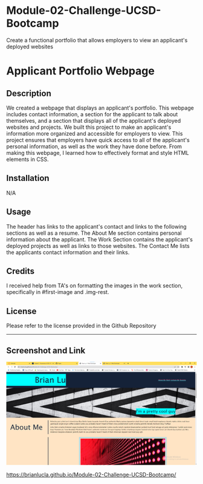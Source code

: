 # Module-02-Challenge-UCSD-Bootcamp
Create a functional portfolio that allows employers to view an applicant's deployed websites

# Applicant Portfolio Webpage

## Description

We created a webpage that displays an applicant's portfolio. This webpage includes contact information, a section for the applicant to talk about themselves, and a section that displays all of the applicant's deployed websites and projects. We built this project to make an applicant's information more organized and accessible for employers to view. This project ensures that employers have quick access to all of the applicant's personal information, as well as the work they have done before. From making this webpage, I learned how to effectively format and style HTML elements in CSS.

## Installation

N/A

## Usage

The header has links to the applicant's contact and links to the following sections as well as a resume. The About Me section contains personal information about the applicant. The Work Section contains the applicant's deployed projects as well as links to those websites. The Contact Me lists the applicants contact information and their links.

## Credits

I received help from TA's on formatting the images in the work section, specifically in #first-image and .img-rest.

## License

Please refer to the license provided in the Github Repository

---

## Screenshot and Link
![screenshot](assets/images/module02-screenshot.png)

https://brianlucla.github.io/Module-02-Challenge-UCSD-Bootcamp/

